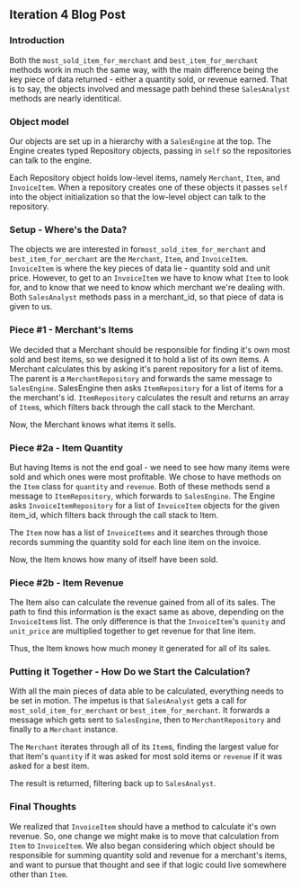 ## Iteration 4 Blog Post
### Introduction
Both the `most_sold_item_for_merchant` and `best_item_for_merchant` methods work in much the same way, with the main difference being the key piece of data returned - either a quantity sold, or revenue earned. That is to say, the objects involved and message path behind these `SalesAnalyst` methods are nearly identitical.

### Object model
Our objects are set up in a hierarchy with a `SalesEngine` at the top.  The Engine creates typed Repository objects, passing in `self` so the repositories can talk to the engine.

Each Repository object holds low-level items, namely `Merchant`, `Item`, and `InvoiceItem`. When a repository creates one of these objects it passes `self` into the object initialization so that the low-level object can talk to the repository.

### Setup - Where's the Data?
The objects we are interested in for`most_sold_item_for_merchant` and `best_item_for_merchant` are the `Merchant`, `Item`, and `InvoiceItem`. `InvoiceItem` is where the key pieces of data lie - quantity sold and unit price. However, to get to an `InvoiceItem` we have to know what `Item` to look for, and to know that we need to know which merchant we're dealing with. Both `SalesAnalyst` methods pass in a merchant_id, so that piece of data is given to us.

### Piece #1 - Merchant's Items
We decided that a Merchant should be responsible for finding it's own most sold and best items, so we designed it to hold a list of its own items. A Merchant calculates this by asking it's parent repository for a list of items. The parent is a `MerchantRepository` and forwards the same message to `SalesEngine`. SalesEngine then asks `ItemRepository` for a list of items for a the merchant's id. `ItemRepository` calculates the result and returns an array of `Item`s, which filters back through the call stack to the Merchant.

Now, the Merchant knows what items it sells.

### Piece #2a - Item Quantity
But having Items is not the end goal - we need to see how many items were sold and which ones were most profitable. We chose to have methods on the `Item` class for `quantity` and `revenue`.  Both of these methods send a message to `ItemRepository`, which forwards to `SalesEngine`. The Engine asks `InvoiceItemRepository` for a list of `InvoiceItem` objects for the given item_id, which filters back through the call stack to Item.

The `Item` now has a list of `InvoiceItems` and it searches through those records summing the quantity sold for each line item on the invoice.

Now, the Item knows how many of itself have been sold.

### Piece #2b - Item Revenue
The Item also can calculate the revenue gained from all of its sales. The path to find this information is the exact same as above, depending on the `InvoiceItem`s list. The only difference is that the `InvoiceItem`'s `quanity` and `unit_price` are multiplied together to get revenue for that line item.

Thus, the Item knows how much money it generated for all of its sales.

### Putting it Together - How Do we Start the Calculation?
With all the main pieces of data able to be calculated, everything needs to be set in motion. The impetus is that `SalesAnalyst` gets a call for `most_sold_item_for_merchant` or `best_item_for_merchant`. It forwards a message which gets sent to `SalesEngine`, then to `MerchantRepository` and finally to a `Merchant` instance.

The `Merchant` iterates through all of its `Item`s, finding the largest value for that item's `quantity` if it was asked for most sold items or `revenue` if it was asked for a best item.

The result is returned, filtering back up to `SalesAnalyst`.

### Final Thoughts
We realized that `InvoiceItem` should have a method to calculate it's own revenue. So, one change we might make is to move that calculation from `Item` to `InvoiceItem`. We also began considering which object should be responsible for summing quantity sold and revenue for a merchant's items, and want to pursue that thought and see if that logic could live somewhere other than `Item`.
